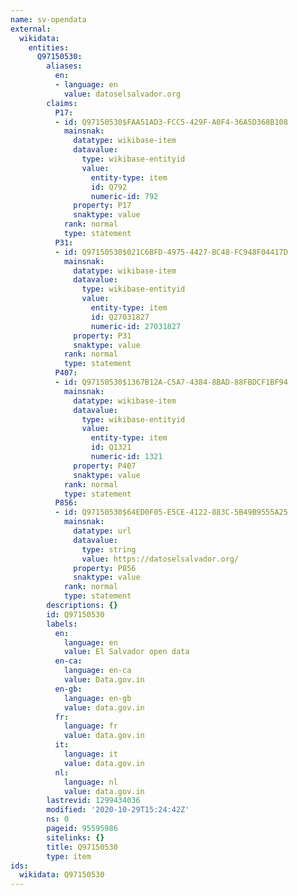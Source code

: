 ```yaml
---
name: sv-opendata
external:
  wikidata:
    entities:
      Q97150530:
        aliases:
          en:
          - language: en
            value: datoselsalvador.org
        claims:
          P17:
          - id: Q97150530$FAA51AD3-FCC5-429F-A0F4-36A5D368B108
            mainsnak:
              datatype: wikibase-item
              datavalue:
                type: wikibase-entityid
                value:
                  entity-type: item
                  id: Q792
                  numeric-id: 792
              property: P17
              snaktype: value
            rank: normal
            type: statement
          P31:
          - id: Q97150530$021C6BFD-4975-4427-BC48-FC948F04417D
            mainsnak:
              datatype: wikibase-item
              datavalue:
                type: wikibase-entityid
                value:
                  entity-type: item
                  id: Q27031827
                  numeric-id: 27031827
              property: P31
              snaktype: value
            rank: normal
            type: statement
          P407:
          - id: Q97150530$1367B12A-C5A7-4384-8BAD-88FBDCF1BF94
            mainsnak:
              datatype: wikibase-item
              datavalue:
                type: wikibase-entityid
                value:
                  entity-type: item
                  id: Q1321
                  numeric-id: 1321
              property: P407
              snaktype: value
            rank: normal
            type: statement
          P856:
          - id: Q97150530$64ED0F05-E5CE-4122-883C-5B49B9555A25
            mainsnak:
              datatype: url
              datavalue:
                type: string
                value: https://datoselsalvador.org/
              property: P856
              snaktype: value
            rank: normal
            type: statement
        descriptions: {}
        id: Q97150530
        labels:
          en:
            language: en
            value: El Salvador open data
          en-ca:
            language: en-ca
            value: Data.gov.in
          en-gb:
            language: en-gb
            value: data.gov.in
          fr:
            language: fr
            value: data.gov.in
          it:
            language: it
            value: data.gov.in
          nl:
            language: nl
            value: data.gov.in
        lastrevid: 1299434036
        modified: '2020-10-29T15:24:42Z'
        ns: 0
        pageid: 95595986
        sitelinks: {}
        title: Q97150530
        type: item
ids:
  wikidata: Q97150530
---
```

